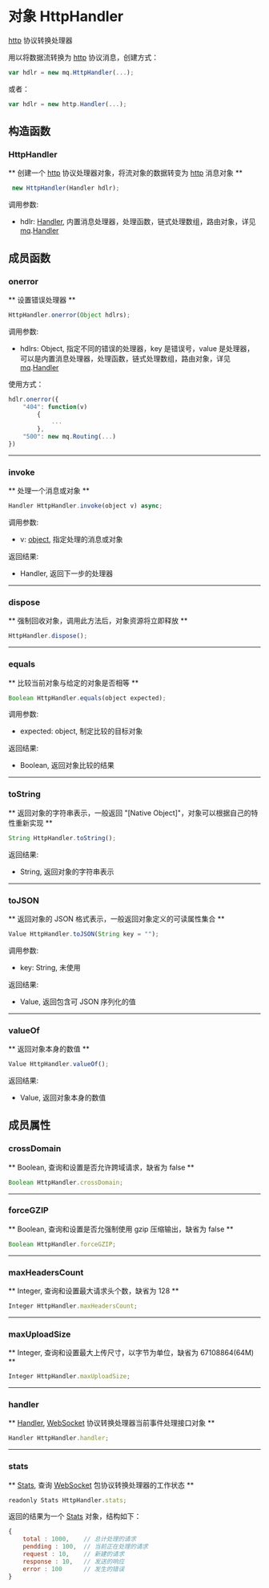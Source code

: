 # 对象 HttpHandler
[http](../../module/ifs/http.md) 协议转换处理器

用以将数据流转换为 [http](../../module/ifs/http.md) 协议消息，创建方式：
```JavaScript
var hdlr = new mq.HttpHandler(...);
```
或者：
```JavaScript
var hdlr = new http.Handler(...);
```

## 构造函数
        
### HttpHandler
** 创建一个 [http](../../module/ifs/http.md) 协议处理器对象，将流对象的数据转变为 [http](../../module/ifs/http.md) 消息对象 **
```JavaScript
 new HttpHandler(Handler hdlr);
```

调用参数:
* hdlr: [Handler](Handler.md), 内置消息处理器，处理函数，链式处理数组，路由对象，详见 [mq](../../module/ifs/mq.md).[Handler](Handler.md)

## 成员函数
        
### onerror
** 设置错误处理器 **
```JavaScript
HttpHandler.onerror(Object hdlrs);
```

调用参数:
* hdlrs: Object, 指定不同的错误的处理器，key 是错误号，value 是处理器，可以是内置消息处理器，处理函数，链式处理数组，路由对象，详见 [mq](../../module/ifs/mq.md).[Handler](Handler.md)

使用方式：
```JavaScript
hdlr.onerror({
    "404": function(v)
        {
            ...
        },
    "500": new mq.Routing(...)
})
```

--------------------------
### invoke
** 处理一个消息或对象 **
```JavaScript
Handler HttpHandler.invoke(object v) async;
```

调用参数:
* v: [object](object.md), 指定处理的消息或对象

返回结果:
* Handler, 返回下一步的处理器

--------------------------
### dispose
** 强制回收对象，调用此方法后，对象资源将立即释放 **
```JavaScript
HttpHandler.dispose();
```

--------------------------
### equals
** 比较当前对象与给定的对象是否相等 **
```JavaScript
Boolean HttpHandler.equals(object expected);
```

调用参数:
* expected: object, 制定比较的目标对象

返回结果:
* Boolean, 返回对象比较的结果

--------------------------
### toString
** 返回对象的字符串表示，一般返回 "[Native Object]"，对象可以根据自己的特性重新实现 **
```JavaScript
String HttpHandler.toString();
```

返回结果:
* String, 返回对象的字符串表示

--------------------------
### toJSON
** 返回对象的 JSON 格式表示，一般返回对象定义的可读属性集合 **
```JavaScript
Value HttpHandler.toJSON(String key = "");
```

调用参数:
* key: String, 未使用

返回结果:
* Value, 返回包含可 JSON 序列化的值

--------------------------
### valueOf
** 返回对象本身的数值 **
```JavaScript
Value HttpHandler.valueOf();
```

返回结果:
* Value, 返回对象本身的数值

## 成员属性
        
### crossDomain
** Boolean, 查询和设置是否允许跨域请求，缺省为 false **
```JavaScript
Boolean HttpHandler.crossDomain;
```

--------------------------
### forceGZIP
** Boolean, 查询和设置是否允强制使用 gzip 压缩输出，缺省为 false **
```JavaScript
Boolean HttpHandler.forceGZIP;
```

--------------------------
### maxHeadersCount
** Integer, 查询和设置最大请求头个数，缺省为 128 **
```JavaScript
Integer HttpHandler.maxHeadersCount;
```

--------------------------
### maxUploadSize
** Integer, 查询和设置最大上传尺寸，以字节为单位，缺省为 67108864(64M) **
```JavaScript
Integer HttpHandler.maxUploadSize;
```

--------------------------
### handler
** [Handler](Handler.md), [WebSocket](WebSocket.md) 协议转换处理器当前事件处理接口对象 **
```JavaScript
Handler HttpHandler.handler;
```

--------------------------
### stats
** [Stats](Stats.md), 查询 [WebSocket](WebSocket.md) 包协议转换处理器的工作状态 **
```JavaScript
readonly Stats HttpHandler.stats;
```

返回的结果为一个 [Stats](Stats.md) 对象，结构如下：
```JavaScript
{
    total : 1000,    // 总计处理的请求
    pendding : 100,  // 当前正在处理的请求
    request : 10,    // 新建的请求
    response : 10,   // 发送的响应
    error : 100      // 发生的错误
}
```

